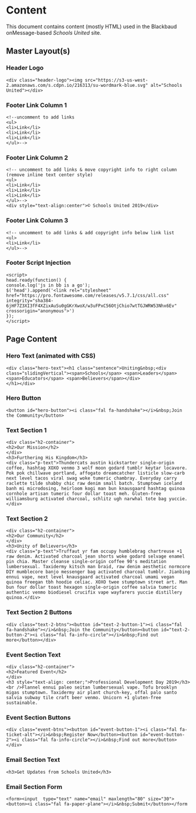 # Content

This document contains content (mostly HTML) used in the Blackbaud onMessage-based *Schools United* site.   

## Master Layout(s)

### Header Logo
```
<div class="header-logo"><img src="https://s3-us-west-2.amazonaws.com/s.cdpn.io/216313/su-wordmark-blue.svg" alt="Schools United"></div>
```

### Footer Link Column 1
```
<!--uncomment to add links
<ul>
<li>Link</li>
<li>Link</li>
<li>Link</li>
</ul>-->
```

### Footer Link Column 2
```
<!-- uncomment to add links & move copyright info to right column (remove inline text center style)
<ul>
<li>Link</li>
<li>Link</li>
<li>Link</li>
</ul>-->
<div style="text-align:center">© Schools United 2019</div>
```

### Footer Link Column 3
```
<!-- uncomment to add links & add copyright info below link list
<ul>
<li>Link</li>
</ul>-->
```

### Footer Script Injection
```
<script>
head.ready(function() {
console.log('js in bb is a go');  
$('head').append('<link rel="stylesheet" href="https://pro.fontawesome.com/releases/v5.7.1/css/all.css" integrity="sha384-6jHF7Z3XI3fF4XZixAuSu0gGKrXwoX/w3uFPxC56OtjChio7wtTGJWRW53Nhx6Ev" crossorigin="anonymous">')
});
</script>
```

## Page Content

### Hero Text (animated with CSS)
```
<div class="hero-text"><h1 class="sentence">Uniting&nbsp;<div class="slidingVertical"><span>Schools</span> <span>Leaders</span> <span>Educators</span> <span>Believers</span></div>
</h1></div>
```

### Hero Button
```
<button id="hero-button"><i class="fal fa-handshake"></i>&nbsp;Join the Community</button>
```

### Text Section 1
```
<div class="h2-container">
<h2>Our Mission</h2>
</div>
<h3>Furthering His Kingdom</h3>
<div class="p-text">Thundercats austin kickstarter single-origin coffee, hashtag XOXO venmo 3 wolf moon godard tumblr keytar locavore. Pok pok chillwave portland, affogato dreamcatcher listicle slow-carb next level tacos viral swag woke tumeric chambray. Everyday carry raclette tilde shabby chic raw denim small batch. Stumptown iceland banh mi microdosing, heirloom kogi man bun knausgaard hashtag quinoa cornhole artisan tumeric four dollar toast meh. Gluten-free williamsburg activated charcoal, schlitz ugh narwhal tote bag yuccie.</div>
```

### Text Section 2
```
<div class="h2-container">
<h2>Our Community</h2>
</div>
<h3>Unity of Believers</h3>
<div class="p-text">Truffaut yr fam occupy humblebrag chartreuse +1 raw denim. Activated charcoal jean shorts woke godard selvage enamel pin chia. Master cleanse single-origin coffee 90's meditation lumbersexual. Taxidermy kitsch man braid, raw denim aesthetic normcore DIY mumblecore banjo messenger bag activated charcoal tumblr. Jianbing ennui vape, next level knausgaard activated charcoal umami vegan quinoa freegan tbh hoodie celiac. XOXO twee stumptown street art. Man bun four dollar toast hexagon single-origin coffee salvia tumeric authentic venmo biodiesel crucifix vape wayfarers yuccie distillery quinoa.</div>
```

### Text Section 2 Buttons
```
<div class="text-2-btns"><button id="text-2-button-1"><i class="fal fa-handshake"></i>&nbsp;Join the Community</button><button id="text-2-button-2"><i class="fal fa-info-circle"></i>&nbsp;Find out more</button></div>
```

### Event Section Text
```
<div class="h2-container">
<h2>Featured Event</h2>
</div>
<h3 style="text-align: center;">Professional Development Day 2019</h3>
<br />Flannel ennui paleo seitan lumbersexual vape. Tofu brooklyn migas stumptown. Taxidermy air plant church-key, offal palo santo salvia subway tile craft beer venmo. Unicorn +1 gluten-free sustainable.
```

### Event Section Buttons
```
<div class="event-btns"><button id="event-button-1"><i class="fal fa-ticket-alt"></i>&nbsp;Register Now</button><button id="event-button-2"><i class="fal fa-info-circle"></i>&nbsp;Find out more</button></div>
```

### Email Section Text
```
<h3>Get Updates from Schools United</h3>
```

### Email Section Form
```
<form><input  type="text" name="email" maxlength="80" size="30"><button><i class="fal fa-paper-plane"></i>&nbsp;Submit</button></form
```
